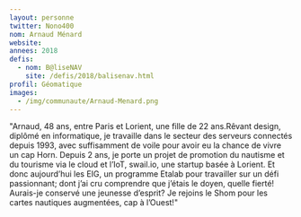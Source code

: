 ```yaml
---
layout: personne
twitter: Nono400
nom: Arnaud Ménard
website:
annees: 2018
defis:
  - nom: B@liseNAV
    site: /defis/2018/balisenav.html
profil: Géomatique
images:
  - /img/communaute/Arnaud-Menard.png
---
```


"Arnaud, 48 ans, entre Paris et Lorient, une fille de 22 ans.Rêvant design,
diplômé en informatique, je travaille dans le secteur des
serveurs connectés depuis 1993, avec suffisamment de voile pour avoir
eu la chance de vivre un cap Horn. Depuis 2 ans, je porte un projet de
promotion du nautisme et du tourisme via le cloud et l’IoT, swail.io,
une startup basée à Lorient.
Et donc aujourd’hui les EIG, un programme Etalab pour travailler sur
un défi passionnant; dont j’ai cru comprendre que j’étais le doyen,
quelle fierté! Aurais-je conservé une jeunesse d’esprit? Je rejoins le
Shom pour les cartes nautiques augmentées, cap à l’Ouest!"
